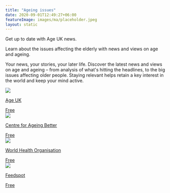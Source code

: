 ```yaml
---
title: "Ageing issues"
date: 2020-09-01T12:49:27+06:00
featureImage: images/ma/placeholder.jpeg
layout: static
---
```


Get up to date with Age UK news.

Learn about the issues affecting the elderly with news and views on age and ageing.

Your news, your stories, your later life. Discover the latest news and views on age and ageing – from analysis of what's hitting the headlines, to the big issues affecting older people. Staying relevant helps retain a key interest in the world and keep your mind active.

<a class="ma-link" href="https://www.ageuk.org.uk/discover/"><div class="ma-card"><div class="ma-icon"><img src ="/images/icon-check.png"/></div><div class="ma-name"><p>Age UK</p></div><div class="ma-paid-text"><span>Free</span></div></div></a><a class="ma-link" href="https://ageing-better.org.uk/"><div class="ma-card"><div class="ma-icon"><img src ="/images/icon-check.png"/></div><div class="ma-name"><p>Centre for Ageing Better</p></div><div class="ma-paid-text"><span>Free</span></div></div></a><a class="ma-link" href="https://www.who.int/news-room/fact-sheets/detail/ageing-and-health"><div class="ma-card"><div class="ma-icon"><img src ="/images/icon-check.png"/></div><div class="ma-name"><p>World Health Organisation</p></div><div class="ma-paid-text"><span>Free</span></div></div></a><a class="ma-link" href="https://blog.feedspot.com/aging_magazines/"><div class="ma-card"><div class="ma-icon"><img src ="/images/icon-check.png"/></div><div class="ma-name"><p>Feedspot</p></div><div class="ma-paid-text"><span>Free</span></div></div></a>  

<br/><br/>






